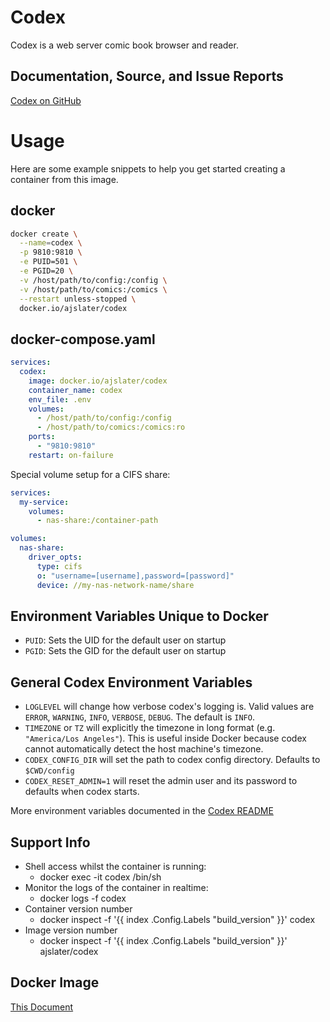 # Codex

Codex is a web server comic book browser and reader.

## Documentation, Source, and Issue Reports

[Codex on GitHub](https://github.com/ajslater/codex)

# Usage

Here are some example snippets to help you get started creating a container from
this image.

## docker

```sh
docker create \
  --name=codex \
  -p 9810:9810 \
  -e PUID=501 \
  -e PGID=20 \
  -v /host/path/to/config:/config \
  -v /host/path/to/comics:/comics \
  --restart unless-stopped \
  docker.io/ajslater/codex
```

## docker-compose.yaml

```yaml
services:
  codex:
    image: docker.io/ajslater/codex
    container_name: codex
    env_file: .env
    volumes:
      - /host/path/to/config:/config
      - /host/path/to/comics:/comics:ro
    ports:
      - "9810:9810"
    restart: on-failure
```

Special volume setup for a CIFS share:

```yaml
services:
  my-service:
    volumes:
      - nas-share:/container-path

volumes:
  nas-share:
    driver_opts:
      type: cifs
      o: "username=[username],password=[password]"
      device: //my-nas-network-name/share
```

## Environment Variables Unique to Docker

- `PUID`: Sets the UID for the default user on startup
- `PGID`: Sets the GID for the default user on startup

## General Codex Environment Variables

- `LOGLEVEL` will change how verbose codex's logging is. Valid values are
  `ERROR`, `WARNING`, `INFO`, `VERBOSE`, `DEBUG`. The default is `INFO`.
- `TIMEZONE` or `TZ` will explicitly the timezone in long format (e.g.
  `"America/Los Angeles"`). This is useful inside Docker because codex cannot
  automatically detect the host machine's timezone.
- `CODEX_CONFIG_DIR` will set the path to codex config directory. Defaults to
  `$CWD/config`
- `CODEX_RESET_ADMIN=1` will reset the admin user and its password to defaults
  when codex starts.

More environment variables documented in the
[Codex README](https://github.com/ajslater/codex?tab=readme-ov-file#environment-variables)

## Support Info

- Shell access whilst the container is running:
  - docker exec -it codex /bin/sh
- Monitor the logs of the container in realtime:
  - docker logs -f codex
- Container version number
  - docker inspect -f '{{ index .Config.Labels "build_version" }}' codex
- Image version number
  - docker inspect -f '{{ index .Config.Labels "build_version" }}'
    ajslater/codex

## Docker Image

[This Document](https://hub.docker.com/r/ajslater/codex)
